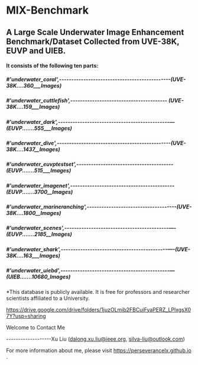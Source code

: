 MIX-Benchmark
=====================

A Large Scale Underwater Image Enhancement Benchmark/Dataset Collected from UVE-38K, EUVP and UIEB.
---------------------------------------------------------------------------------------------------

#### It consists of the following ten parts:

##### *#'underwater_coral',----------------------------------------------(UVE-38K....360___Images)*

##### *#'underwater_cuttlefish',---------------------------------------- (UVE-38K....159___Images)*

##### *#'underwater_dark',----------------------------------------------—(EUVP.......555___Images)*

##### *#'underwater_dive',-----------------------------------------------(UVE-38K....1437__Images)*

##### *#'underwater_euvptestset',----------------------------------------(EUVP.......515___Images)*

##### *#'underwater_imagenet',-------------------------------------------(EUVP.......3700__Images)*

##### *#'underwater_marineranching',-------------------------------------(UVE-38K....1800__Images)*

##### *#'underwater_scenes',-------------------------------------------—-(EUVP.......2185__Images)*

##### *#'underwater_shark',--------------------------------------------—-(UVE-38K....163___Images)*

##### *#'underwater_uiebd',---------------------------------------------—(UIEB.......10680_Images)* 


*This database is publicly available. It is free for professors and researcher scientists affiliated to a University. 

https://drive.google.com/drive/folders/1juzOLmib2FBCujFyaPERZ_LPlxgsX07Y?usp=sharing

Welcome to Contact Me

-------------------Xu Liu (dalong.xu.liu@ieee.org, silva-liu@outlook.com)

For more information about me, please visit https://perseverancelx.github.io .



